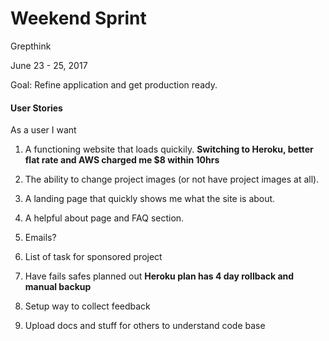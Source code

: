 Weekend Sprint
======
Grepthink

June 23 - 25, 2017

Goal: Refine application and get production ready.

#### User Stories

As a user I want

1. A functioning website that loads quickily. **Switching to Heroku, better flat rate and AWS charged me $8 within 10hrs**

2. The ability to change project images (or not have project images at all).

3. A landing page that quickly shows me what the site is about.

4. A helpful about page and FAQ section. 

5. Emails?

6. List of task for sponsored project

7. Have fails safes planned out **Heroku plan has 4 day rollback and manual backup**

8. Setup way to collect feedback 

9. Upload docs and stuff for others to understand code base

